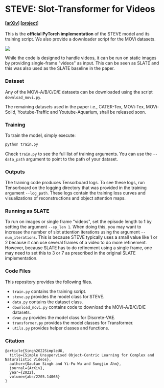 
# STEVE: Slot-Transformer for Videos 

#### [[arXiv](https://arxiv.org/abs/2205.14065)] [[project](https://sites.google.com/view/slot-transformer-for-videos)]

This is the **official PyTorch implementation** of the STEVE model and its training script. We also provide a downloader script for the MOVi datasets.

<img src="https://i.imgur.com/P6seoRd.gif">

While the code is designed to handle videos, it can be run on static images by providing single-frame "videos" as input. This can be seen as SLATE and this was also used as the SLATE baseline in the paper.

### Dataset
Any of the MOVi-A/B/C/D/E datasets can be downloaded using the script `download_movi.py`.

The remaining datasets used in the paper i.e., CATER-Tex, MOVi-Tex, MOVi-Solid, Youtube-Traffic and Youtube-Aquarium, shall be released soon.

### Training
To train the model, simply execute:
```bash
python train.py
```
Check `train.py` to see the full list of training arguments. You can use the `--data_path` argument to point to the path of your dataset.

### Outputs
The training code produces Tensorboard logs. To see these logs, run Tensorboard on the logging directory that was provided in the training argument `--log_path`. These logs contain the training loss curves and visualizations of reconstructions and object attention maps.

### Running as SLATE
To run on images or single frame "videos", set the episode length to 1 by setting the argument `--ep_len 1`. When doing this, you may want to increase the number of slot attention iterations using the argument `--num_iterations`. This is because STEVE typically uses a small value like 1 or 2 because it can use several frames of a video to do more refinement. However, because SLATE has to do refinement using a single frame, one may need to set this to 3 or 7 as prescribed in the original SLATE implementation.

### Code Files
This repository provides the following files.
- `train.py` contains the training script.
- `steve.py` provides the model class for STEVE.
- `data.py` contains the dataset class.
- `download_movi.py` contains code to download the MOVi-A/B/C/D/E datasets.
- `dvae.py` provides the model class for Discrete-VAE.
- `transformer.py` provides the model classes for Transformer.
- `utils.py` provides helper classes and functions.

### Citation
```
@article{Singh2022SimpleUO,
  title={Simple Unsupervised Object-Centric Learning for Complex and Naturalistic Videos},
  author={Gautam Singh and Yi-Fu Wu and Sungjin Ahn},
  journal={ArXiv},
  year={2022},
  volume={abs/2205.14065}
}
```